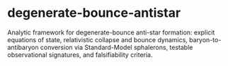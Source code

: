 # degenerate-bounce-antistar
Analytic framework for degenerate-bounce anti-star formation: explicit equations of state, relativistic collapse and bounce dynamics, baryon-to-antibaryon conversion via Standard-Model sphalerons, testable observational signatures, and falsifiability criteria.
